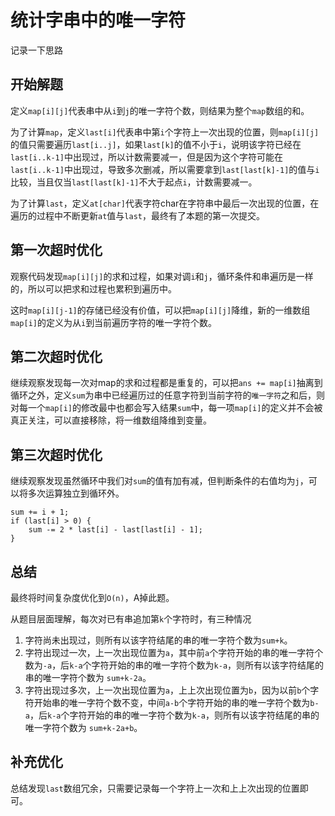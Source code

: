 # 统计字串中的唯一字符

记录一下思路

## 开始解题

定义`map[i][j]`代表串中从`i`到`j`的唯一字符个数，则结果为整个`map`数组的和。

为了计算`map`，定义`last[i]`代表串中第`i`个字符上一次出现的位置，则`map[i][j]`的值只需要遍历`last[i..j]`，如果`last[k]`的值不小于`i`，说明该字符已经在`last[i..k-1]`中出现过，所以计数需要减一，但是因为这个字符可能在`last[i..k-1]`中出现过，导致多次删减，所以需要拿到`last[last[k]-1]`的值与`i`比较，当且仅当`last[last[k]-1]`不大于起点`i`，计数需要减一。

为了计算`last`，定义`at[char]`代表字符char在字符串中最后一次出现的位置，在遍历的过程中不断更新`at`值与`last`，最终有了本题的第一次提交。

## 第一次超时优化

观察代码发现`map[i][j]`的求和过程，如果对调`i`和`j`，循环条件和串遍历是一样的，所以可以把求和过程也累积到遍历中。

这时`map[i][j-1]`的存储已经没有价值，可以把`map[i][j]`降维，新的一维数组`map[i]`的定义为从`i`到当前遍历字符的唯一字符个数。

## 第二次超时优化

继续观察发现每一次对map的求和过程都是重复的，可以把`ans += map[i]`抽离到循环之外，定义`sum`为串中已经遍历过的任意字符到当前字符的`唯一字符`之和后，则对每一个`map[i]`的修改最中也都会写入结果`sum`中，每一项`map[i]`的定义并不会被真正关注，可以直接移除，将一维数组降维到变量。

## 第三次超时优化

继续观察发现虽然循环中我们对`sum`的值有加有减，但判断条件的右值均为`j`，可以将多次运算独立到循环外。

```
sum += i + 1;
if (last[i] > 0) {
    sum -= 2 * last[i] - last[last[i] - 1];
}
```

## 总结

最终将时间复杂度优化到`O(n)`，A掉此题。

从题目层面理解，每次对已有串追加第`k`个字符时，有三种情况
1. 字符尚未出现过，则所有以该字符结尾的串的唯一字符个数为`sum+k`。
2. 字符出现过一次，上一次出现位置为`a`，其中前`a`个字符开始的串的唯一字符个数为`-a`，后`k-a`个字符开始的串的唯一字符个数为`k-a`，则所有以该字符结尾的串的唯一字符个数为 `sum+k-2a`。
3. 字符出现过多次，上一次出现位置为`a`，上上次出现位置为`b`，因为以前`b`个字符开始串的唯一字符个数不变，中间`a-b`个字符开始的串的唯一字符个数为`b-a`，后`k-a`个字符开始的串的唯一字符个数为`k-a`，则所有以该字符结尾的串的唯一字符个数为 `sum+k-2a+b`。

## 补充优化

总结发现`last`数组冗余，只需要记录每一个字符上一次和上上次出现的位置即可。